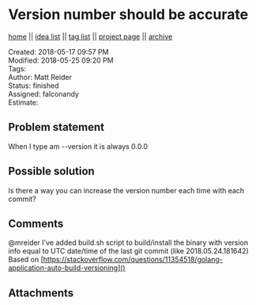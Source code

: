 # Version number should be accurate

[home](../index.md) || [idea list](../ideas.md) || [tag list](../tags.md) || [project page](../agilemarkdown-project.md) || [archive](archive.md)

Created: 2018-05-17 09:57 PM  
Modified: 2018-05-25 09:20 PM  
Tags:   
Author: Matt Reider  
Status: finished  
Assigned: falconandy  
Estimate:   

## Problem statement

When I type am --version it is always 0.0.0

## Possible solution

Is there a way you can increase the version number each time with each commit?

## Comments

 @mreider I've added build.sh script to build/install the binary with version info equal to UTC date/time of the last git commit (like 2018.05.24.181642)
Based on [https://stackoverflow.com/questions/11354518/golang-application-auto-build-versioning]()

## Attachments
